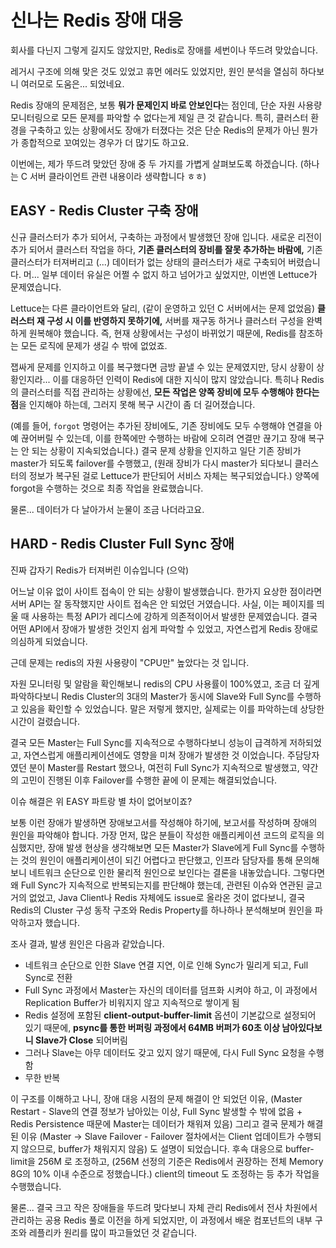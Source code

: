 # 신나는 Redis 장애 대응

회사를 다닌지 그렇게 길지도 않았지만, Redis로 장애를 세번이나 뚜드려 맞았습니다.

레거시 구조에 의해 맞은 것도 있었고 휴먼 에러도 있었지만, 원인 분석을 열심히 하다보니 여러모로 도움은... 되었네요.

Redis 장애의 문제점은, 보통 **뭐가 문제인지 바로 안보인다**는 점인데, 단순 자원 사용량 모니터링으로 모든 문제를 파악할 수 없다는게 제일 큰 것 같습니다.
특히, 클러스터 환경을 구축하고 있는 상황에서도 장애가 터졌다는 것은 단순 Redis의 문제가 아닌 뭔가가 종합적으로 꼬여있는 경우가 더 많기도 하고요.

이번에는, 제가 뚜드려 맞았던 장애 중 두 가지를 가볍게 살펴보도록 하겠습니다. (하나는 C 서버 클라이언트 관련 내용이라 생략합니다 ㅎㅎ)

## EASY - Redis Cluster 구축 장애
신규 클러스터가 추가 되어서, 구축하는 과정에서 발생했던 장애 입니다.
새로운 리전이 추가 되어서 클러스터 작업을 하다, **기존 클러스터의 장비를 잘못 추가하는 바람에,** 기존 클러스터가 터져버리고 (...) 데이터가 없는 상태의 클러스터가 새로 구축되어 버렸습니다.
머... 일부 데이터 유실은 어쩔 수 없지 하고 넘어가고 싶었지만, 이번엔 Lettuce가 문제였습니다.

Lettuce는 다른 클라이언트와 달리, (같이 운영하고 있던 C 서버에서는 문제 없었음) **클러스터 재 구성 시 이를 반영하지 못하기에,** 서버를 재구동 하거나 클러스터 구성을 완벽하게 원복해야 했습니다.
즉, 현재 상황에서는 구성이 바뀌었기 때문에, Redis를 참조하는 모든 로직에 문제가 생길 수 밖에 없었죠.

잽싸게 문제를 인지하고 이를 복구했다면 금방 끝낼 수 있는 문제였지만, 당시 상황이 상황인지라... 이를 대응하던 인력이 Redis에 대한 지식이 많지 않았습니다.
특히나 Redis의 클러스터를 직접 관리하는 상황에선, **모든 작업은 양쪽 장비에 모두 수행해야 한다는 점**을 인지해야 하는데, 그러지 못해 복구 시간이 좀 더 길어졌습니다.

(예를 들어, `forgot` 명령어는 추가된 장비에도, 기존 장비에도 모두 수행해야 연결을 아예 끊어버릴 수 있는데, 이를 한쪽에만 수행하는 바람에 오히려 연결만 끊기고 장애 복구는 안 되는 상황이 지속되었습니다.)
결국 문제 상황을 인지하고 일단 기존 장비가 master가 되도록 failover를 수행했고, (원래 장비가 다시 master가 되다보니 클러스터의 정보가 복구된 걸로 Lettuce가 판단되어 서비스 자체는 복구되었습니다.) 양쪽에 forgot을 수행하는 것으로 최종 작업을 완료했습니다.

물론... 데이터가 다 날아가서 눈물이 조금 나더라고요.


## HARD - Redis Cluster Full Sync 장애
진짜 갑자기 Redis가 터져버린 이슈입니다 (으악)

어느날 이유 없이 사이트 접속이 안 되는 상황이 발생했습니다. 한가지 요상한 점이라면 서버 API는 잘 동작했지만 사이트 접속은 안 되었던 거였습니다.
사실, 이는 페이지를 띄울 때 사용하는 특정 API가 레디스에 강하게 의존적이어서 발생한 문제였습니다. 결국 어떤 API에서 장애가 발생한 것인지 쉽게 파악할 수 있었고, 자연스럽게 Redis 장애로 의심하게 되었습니다.

근데 문제는 redis의 자원 사용량이 "CPU만" 높았다는 것 입니다.

자원 모니터링 및 알람을 확인해보니 redis의 CPU 사용률이 100%였고, 조금 더 깊게 파악하다보니 Redis Cluster의 3대의 Master가 동시에 Slave와 Full Sync를 수행하고 있음을 확인할 수 있었습니다.
말은 저렇게 했지만, 실제로는 이를 파악하는데 상당한 시간이 걸렸습니다.

결국 모든 Master는 Full Sync를 지속적으로 수행하다보니 성능이 급격하게 저하되었고, 자연스럽게 애플리케이션에도 영향을 미쳐 장애가 발생한 것 이었습니다.
주담당자였던 분이 Master를 Restart 했으나, 여전히 Full Sync가 지속적으로 발생했고, 약간의 고민이 진행된 이후 Failover를 수행한 끝에 이 문제는 해결되었습니다.

이슈 해결은 위 EASY 파트랑 별 차이 없어보이죠?

보통 이런 장애가 발생하면 장애보고서를 작성해야 하기에, 보고서를 작성하며 장애의 원인을 파악해야 합니다.
가장 먼저, 많은 분들이 작성한 애플리케이션 코드의 로직을 의심했지만, 장애 발생 현상을 생각해보면 모든 Master가 Slave에게 Full Sync를 수행하는 것의 원인이 애플리케이션이 되긴 어렵다고 판단했고, 인프라 담당자를 통해 문의해보니 네트워크 순단으로 인한 물리적 원인으로 보인다는 결론을 내놓았습니다. 그렇다면 왜 Full Sync가 지속적으로 반복되는지를 판단해야 했는데, 관련된 이슈와 연관된 글고 거의 없었고, Java Client나 Redis 자체에도 issue로 올라온 것이 없다보니, 결국 Redis의 Cluster 구성 동작 구조와 Redis Property를 하나하나 분석해보며 원인을 파악하고자 했습니다.

조사 결과, 발생 원인은 다음과 같았습니다.

- 네트워크 순단으로 인한 Slave 연결 지연, 이로 인해 Sync가 밀리게 되고, Full Sync로 전환
- Full Sync 과정에서 Master는 자신의 데이터를 덤프화 시켜야 하고, 이 과정에서 Replication Buffer가 비워지지 않고 지속적으로 쌓이게 됨
- Redis 설정에 포함된 **client-output-buffer-limit** 옵션이 기본값으로 설정되어 있기 때문에, **psync를 통한 버퍼링 과정에서 64MB 버퍼가 60초 이상 남아있다보니 Slave가 Close** 되어버림
- 그러나 Slave는 아무 데이터도 갖고 있지 않기 때문에, 다시 Full Sync 요청을 수행함
- 무한 반복

이 구조를 이해하고 나니, 장애 대응 시점의 문제 해결이 안 되었던 이유, (Master Restart - Slave의 연결 정보가 남아있는 이상,
Full Sync 발생할 수 밖에 없음 + Redis Persistence 때문에 Master는 데이터가 채워져 있음) 그리고 결국 문제가 해결된 이유 (Master -> Slave Failover - Failover 절차에서는 Client 업데이트가 수행되지 않으므로, buffer가 채워지지 않음) 도 설명이 되었습니다.
후속 대응으로 buffer-limit을 256M 로 조정하고, (256M 선정의 기준은 Redis에서 권장하는 전체 Memory 8G의 10% 이내 수준으로 정했습니다.)  client의 timeout 도 조정하는 등 추가 작업을 수행했습니다.

물론... 결국 크고 작은 장애들을 뚜드려 맞다보니 자체 관리 Redis에서 전사 차원에서 관리하는 공용 Redis 풀로 이전을 하게 되었지만, 이 과정에서 배운 컴포넌트의 내부 구조와 레플리카 원리를 많이 파고들었던 것 같습니다.